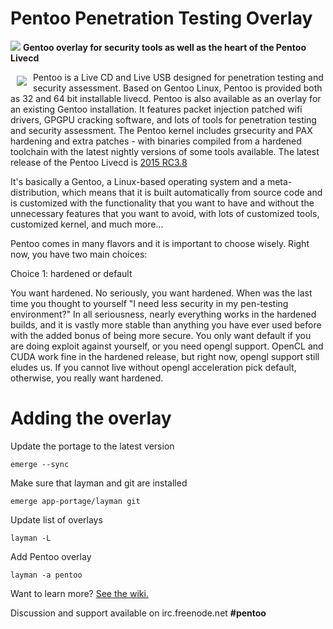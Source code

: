 # Pentoo Penetration Testing Overlay
<a href="http://pentoo.ch"><img src="https://github.com/pentoo/pentoo-overlay/wiki/images/pentoo2.png"></a>
**Gentoo overlay for security tools as well as the heart of the Pentoo Livecd**


<a href="http://pentoo.ch"><img src="https://avatars0.githubusercontent.com/u/6411603?v=3&s=200" align="left" hspace="10" vspace="6"></a>
Pentoo is a Live CD and Live USB designed for penetration testing and security assessment. Based on Gentoo Linux, Pentoo is provided both as 32 and 64 bit installable livecd. Pentoo is also available as an overlay for an existing Gentoo installation. It features packet injection patched wifi drivers, GPGPU cracking software, and lots of tools for penetration testing and security assessment. The Pentoo kernel includes grsecurity and PAX hardening and extra patches - with binaries compiled from a hardened toolchain with the latest nightly versions of some tools available. The latest release of the Pentoo Livecd is [2015 RC3.8](http://www.pentoo.ch/download/)

It's basically a Gentoo, a Linux-based operating system and a meta-distribution, which means that it is built automatically from source code and is customized with the functionality that you want to have and without the unnecessary features that you want to avoid, with lots of customized tools, customized kernel, and much more...

Pentoo comes in many flavors and it is important to choose wisely. Right now, you have two main choices:

Choice 1: hardened or default

You want hardened. No seriously, you want hardened. When was the last time you thought to yourself "I need less security in my pen-testing environment?" In all seriousness, nearly everything works in the hardened builds, and it is vastly more stable than anything you have ever used before with the added bonus of being more secure. You only want default if you are doing exploit against yourself, or you need opengl support. OpenCL and CUDA work fine in the hardened release, but right now, opengl support still eludes us. If you cannot live without opengl acceleration pick default, otherwise, you really want hardened.

# Adding the overlay

Update the portage to the latest version

```
emerge --sync
```

Make sure that layman and git are installed

```
emerge app-portage/layman git
```

Update list of overlays

```
layman -L
```

Add Pentoo overlay

```
layman -a pentoo
```


Want to learn more? [See the wiki.](https://github.com/pentoo/pentoo-overlay/wiki)


Discussion and support available on irc.freenode.net  **#pentoo**

